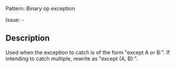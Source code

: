 Pattern: Binary op exception

Issue: -

## Description

Used when the exception to catch is of the form "except A or B:". If intending to catch multiple, rewrite as "except (A, B):".